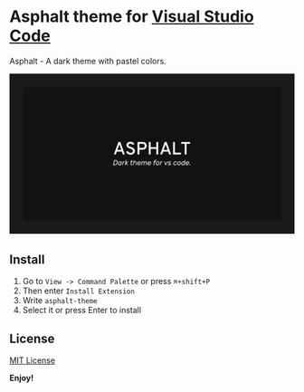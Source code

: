 # Asphalt theme for [Visual Studio Code](http://code.visualstudio.com)

Asphalt - A dark theme with pastel colors.


<p align="center"><img width="800px" src="https://raw.githubusercontent.com/lundgren2/asphalt-theme/146f65553393b5b5523f8c48673559ee8e6bf164/logo.png"></p>


## Install

1. Go to `View -> Command Palette` or press `⌘+shift+P`
2. Then enter `Install Extension`
3. Write `asphalt-theme`
4. Select it or press Enter to install

## License

[MIT License](https://github.com/lundgren2/asphalt-theme/blob/master/LICENCE.md)

**Enjoy!**
